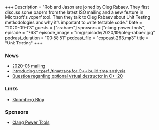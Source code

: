 +++
Description = "Rob and Jason are joined by Oleg Rabaev. They first discuss some papers from the latest ISO mailing and a new feature in Microsoft's vcperf tool. Then they talk to Oleg Rabaev about Unit Testing methodologies and why it's important to write testable code."
Date = "2020-09-03"
guests = ["orabaev"]
sponsors = ["clang-power-tools"]
episode = "263"
episode_image = "img/episode/2020/09/oleg-rabaev.jpg"
podcast_duration = "00:58:51"
podcast_file = "cppcast-263.mp3"
title = "Unit Testing"
+++

### News ###

 - [2020-08 mailing](https://isocpp.org/blog/2020/08/2020-08-mailing-available)
 - [Introducing vcperf /timetrace for C++ build time analysis](https://devblogs.microsoft.com/cppblog/introducing-vcperf-timetrace-for-cpp-build-time-analysis/)
 - [Question regarding optional virtual destructor in C++20](https://www.reddit.com/r/cpp/comments/ijbaf5/question_regarding_optional_virtual_destructor_in/)

### Links ###

 - [Bloomberg Blog](https://www.bloomberg.com/professional/blog/category/apps-programming/)

### Sponsors ###

- [Clang Power Tools](https://clangpowertools.com/?utm_source=cppcast&utm_medium=podcast&utm_campaign=promo_cppcast)
